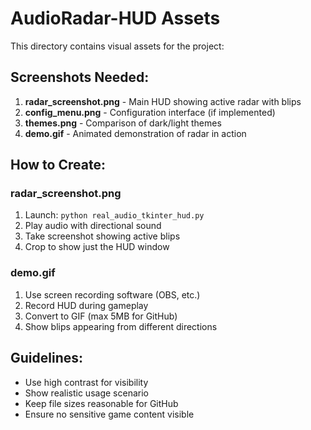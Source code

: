 # AudioRadar-HUD Assets

This directory contains visual assets for the project:

## Screenshots Needed:

1. **radar_screenshot.png** - Main HUD showing active radar with blips
2. **config_menu.png** - Configuration interface (if implemented)  
3. **themes.png** - Comparison of dark/light themes
4. **demo.gif** - Animated demonstration of radar in action

## How to Create:

### radar_screenshot.png
1. Launch: `python real_audio_tkinter_hud.py`
2. Play audio with directional sound
3. Take screenshot showing active blips
4. Crop to show just the HUD window

### demo.gif
1. Use screen recording software (OBS, etc.)
2. Record HUD during gameplay
3. Convert to GIF (max 5MB for GitHub)
4. Show blips appearing from different directions

## Guidelines:
- Use high contrast for visibility
- Show realistic usage scenario  
- Keep file sizes reasonable for GitHub
- Ensure no sensitive game content visible
